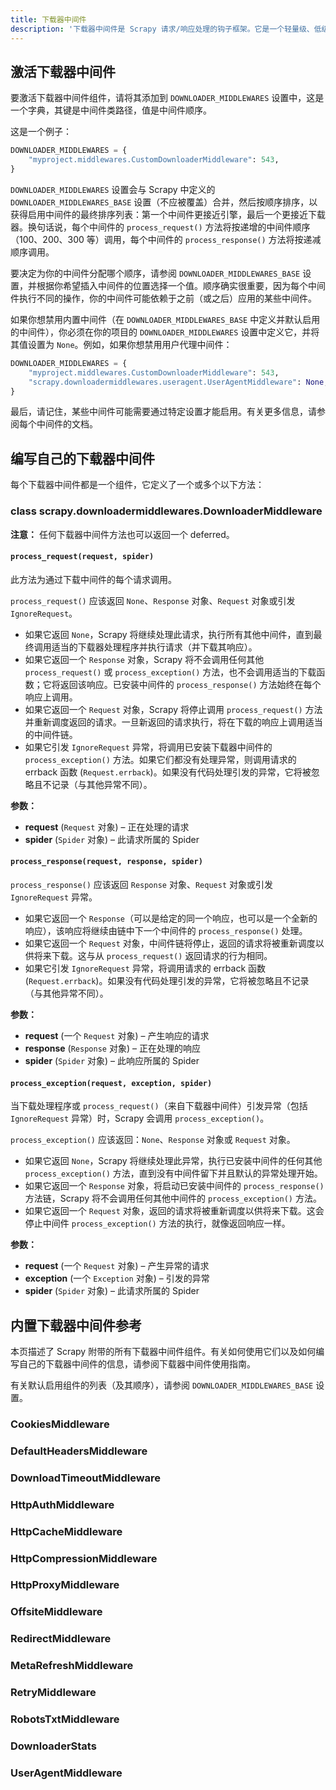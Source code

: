 ```yaml
---
title: 下载器中间件
description: '下载器中间件是 Scrapy 请求/响应处理的钩子框架。它是一个轻量级、低级别的系统，用于全局改变 Scrapy 的请求和响应。'
---
```


## 激活下载器中间件

要激活下载器中间件组件，请将其添加到 `DOWNLOADER_MIDDLEWARES` 设置中，这是一个字典，其键是中间件类路径，值是中间件顺序。

这是一个例子：

```python
DOWNLOADER_MIDDLEWARES = {
    "myproject.middlewares.CustomDownloaderMiddleware": 543,
}
```

`DOWNLOADER_MIDDLEWARES` 设置会与 Scrapy 中定义的 `DOWNLOADER_MIDDLEWARES_BASE` 设置（不应被覆盖）合并，然后按顺序排序，以获得启用中间件的最终排序列表：第一个中间件更接近引擎，最后一个更接近下载器。换句话说，每个中间件的 `process_request()` 方法将按递增的中间件顺序（100、200、300 等）调用，每个中间件的 `process_response()` 方法将按递减顺序调用。

要决定为你的中间件分配哪个顺序，请参阅 `DOWNLOADER_MIDDLEWARES_BASE` 设置，并根据你希望插入中间件的位置选择一个值。顺序确实很重要，因为每个中间件执行不同的操作，你的中间件可能依赖于之前（或之后）应用的某些中间件。

如果你想禁用内置中间件（在 `DOWNLOADER_MIDDLEWARES_BASE` 中定义并默认启用的中间件），你必须在你的项目的 `DOWNLOADER_MIDDLEWARES` 设置中定义它，并将其值设置为 `None`。例如，如果你想禁用用户代理中间件：

```python
DOWNLOADER_MIDDLEWARES = {
    "myproject.middlewares.CustomDownloaderMiddleware": 543,
    "scrapy.downloadermiddlewares.useragent.UserAgentMiddleware": None,
}
```

最后，请记住，某些中间件可能需要通过特定设置才能启用。有关更多信息，请参阅每个中间件的文档。

## 编写自己的下载器中间件

每个下载器中间件都是一个组件，它定义了一个或多个以下方法：

### class scrapy.downloadermiddlewares.DownloaderMiddleware

**注意：** 任何下载器中间件方法也可以返回一个 deferred。

#### `process_request(request, spider)`

此方法为通过下载中间件的每个请求调用。

`process_request()` 应该返回 `None`、`Response` 对象、`Request` 对象或引发 `IgnoreRequest`。

* 如果它返回 `None`，Scrapy 将继续处理此请求，执行所有其他中间件，直到最终调用适当的下载器处理程序并执行请求（并下载其响应）。
* 如果它返回一个 `Response` 对象，Scrapy 将不会调用任何其他 `process_request()` 或 `process_exception()` 方法，也不会调用适当的下载函数；它将返回该响应。已安装中间件的 `process_response()` 方法始终在每个响应上调用。
* 如果它返回一个 `Request` 对象，Scrapy 将停止调用 `process_request()` 方法并重新调度返回的请求。一旦新返回的请求执行，将在下载的响应上调用适当的中间件链。
* 如果它引发 `IgnoreRequest` 异常，将调用已安装下载器中间件的 `process_exception()` 方法。如果它们都没有处理异常，则调用请求的 errback 函数 (`Request.errback`)。如果没有代码处理引发的异常，它将被忽略且不记录（与其他异常不同）。

**参数：**

* **request** (`Request` 对象) – 正在处理的请求
* **spider** (`Spider` 对象) – 此请求所属的 Spider

#### `process_response(request, response, spider)`

`process_response()` 应该返回 `Response` 对象、`Request` 对象或引发 `IgnoreRequest` 异常。

* 如果它返回一个 `Response`（可以是给定的同一个响应，也可以是一个全新的响应），该响应将继续由链中下一个中间件的 `process_response()` 处理。
* 如果它返回一个 `Request` 对象，中间件链将停止，返回的请求将被重新调度以供将来下载。这与从 `process_request()` 返回请求的行为相同。
* 如果它引发 `IgnoreRequest` 异常，将调用请求的 errback 函数 (`Request.errback`)。如果没有代码处理引发的异常，它将被忽略且不记录（与其他异常不同）。

**参数：**

* **request** (一个 `Request` 对象) – 产生响应的请求
* **response** (`Response` 对象) – 正在处理的响应
* **spider** (`Spider` 对象) – 此响应所属的 Spider

#### `process_exception(request, exception, spider)`

当下载处理程序或 `process_request()`（来自下载器中间件）引发异常（包括 `IgnoreRequest` 异常）时，Scrapy 会调用 `process_exception()`。

`process_exception()` 应该返回：`None`、`Response` 对象或 `Request` 对象。

* 如果它返回 `None`，Scrapy 将继续处理此异常，执行已安装中间件的任何其他 `process_exception()` 方法，直到没有中间件留下并且默认的异常处理开始。
* 如果它返回一个 `Response` 对象，将启动已安装中间件的 `process_response()` 方法链，Scrapy 将不会调用任何其他中间件的 `process_exception()` 方法。
* 如果它返回一个 `Request` 对象，返回的请求将被重新调度以供将来下载。这会停止中间件 `process_exception()` 方法的执行，就像返回响应一样。

**参数：**

* **request** (一个 `Request` 对象) – 产生异常的请求
* **exception** (一个 `Exception` 对象) – 引发的异常
* **spider** (`Spider` 对象) – 此请求所属的 Spider

## 内置下载器中间件参考

本页描述了 Scrapy 附带的所有下载器中间件组件。有关如何使用它们以及如何编写自己的下载器中间件的信息，请参阅下载器中间件使用指南。

有关默认启用组件的列表（及其顺序），请参阅 `DOWNLOADER_MIDDLEWARES_BASE` 设置。

### CookiesMiddleware

### DefaultHeadersMiddleware

### DownloadTimeoutMiddleware

### HttpAuthMiddleware

### HttpCacheMiddleware


### HttpCompressionMiddleware


### HttpProxyMiddleware


### OffsiteMiddleware


### RedirectMiddleware


### MetaRefreshMiddleware


### RetryMiddleware


### RobotsTxtMiddleware


### DownloaderStats



### UserAgentMiddleware


